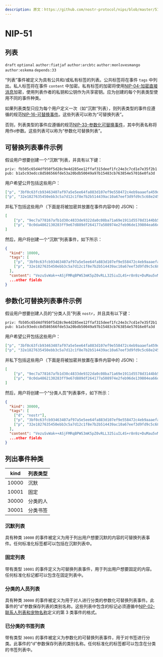 ```yaml
---
description: 原文：https://github.com/nostr-protocol/nips/blob/master/51.md
---
```


NIP-51
======

列表
-------------------------

 `draft` `optional` `author:fiatjaf` `author:arcbtc` `author:monlovesmango` `author:eskema` `depends:33`

“列表”事件被定义为具有公共和/或私有标签的列表。公共标签将在事件 `tags` 中列出。私人标签将在事件 `content` 中加密。私有标签的加密将使用[NIP-04-加密直接消息](nip04.md)加密，使用列表作者的私钥和公钥作为共享密钥。应为创建的每个列表类型使用不同的事件种类。

如果列表类型只应为每个用户定义一次（如“沉默”列表），则列表类型的事件应遵循的规范[NIP-16-可替换事件](nip16.md)。这些列表可以称为“可替换列表”。

否则，列表类型的事件应遵循的规范[NIP-33-参数化可替换事件](nip33.md)，其中列表名称将用作`d`参数。这些列表可以称为“参数化可替换列表”。

## 可替换列表事件示例

假设用户想要创建一个“沉默”列表，并具有以下键：
```
priv: fb505c65d4df950f5d28c9e4d285ee12ffaf315deef1fc24e3c7cd1e7e35f2b1
pub: b1a5c93edcc8d586566fde53a20bdb50049a97b15483cb763854e57016e0fa3d
```
用户希望公开包括这些用户：

```json
["p", "3bf0c63fcb93463407af97a5e5ee64fa883d107ef9e558472c4eb9aaaefa459d"],
["p", "32e1827635450ebb3c5a7d12c1f8e7b2b514439ac10a67eef3d9fd9c5c68e245"]
```
并私下包括这些用户（下面是将被加密并放置在事件内容中的 JSON）：

```json
[
    ["p", "9ec7a778167afb1d30c4833de9322da0c08ba71a69e1911d5578d3144bb56437"],
    ["p", "8c0da4862130283ff9e67d889df264177a508974e2feb96de139804ea66d6168"]
]
```

然后，用户将创建一个“沉默”列表事件，如下所示：

```json
{
  "kind": 10000,
  "tags": [
    ["p", "3bf0c63fcb93463407af97a5e5ee64fa883d107ef9e558472c4eb9aaaefa459d"],
    ["p", "32e1827635450ebb3c5a7d12c1f8e7b2b514439ac10a67eef3d9fd9c5c68e245"],
  ],
  "content": "VezuSvWak++ASjFMRqBPWS3mK5pZ0vRLL325iuIL4S+r8n9z+DuMau5vMElz1tGC/UqCDmbzE2kwplafaFo/FnIZMdEj4pdxgptyBV1ifZpH3TEF6OMjEtqbYRRqnxgIXsuOSXaerWgpi0pm+raHQPseoELQI/SZ1cvtFqEUCXdXpa5AYaSd+quEuthAEw7V1jP+5TDRCEC8jiLosBVhCtaPpLcrm8HydMYJ2XB6Ixs=?iv=/rtV49RFm0XyFEwG62Eo9A==",
  ...other fields
}
```


## 参数化可替换列表事件示例

假设用户想要创建人员的“分类人员”列表 `nostr`，并且具有以下键：
```
priv: fb505c65d4df950f5d28c9e4d285ee12ffaf315deef1fc24e3c7cd1e7e35f2b1
pub: b1a5c93edcc8d586566fde53a20bdb50049a97b15483cb763854e57016e0fa3d
```
用户希望公开包括这些用户：

```json
["p", "3bf0c63fcb93463407af97a5e5ee64fa883d107ef9e558472c4eb9aaaefa459d"],
["p", "32e1827635450ebb3c5a7d12c1f8e7b2b514439ac10a67eef3d9fd9c5c68e245"]
```
并私下包括这些用户（下面是将被加密并放置在事件内容中的 JSON）：

```json
[
    ["p", "9ec7a778167afb1d30c4833de9322da0c08ba71a69e1911d5578d3144bb56437"],
    ["p", "8c0da4862130283ff9e67d889df264177a508974e2feb96de139804ea66d6168"]
]
```

然后，用户将创建一个“分类人员”列表事件，如下所示：

```json
{
  "kind": 30000,
  "tags": [
    ["d", "nostr"],
    ["p", "3bf0c63fcb93463407af97a5e5ee64fa883d107ef9e558472c4eb9aaaefa459d"],
    ["p", "32e1827635450ebb3c5a7d12c1f8e7b2b514439ac10a67eef3d9fd9c5c68e245"],
  ],
  "content": "VezuSvWak++ASjFMRqBPWS3mK5pZ0vRLL325iuIL4S+r8n9z+DuMau5vMElz1tGC/UqCDmbzE2kwplafaFo/FnIZMdEj4pdxgptyBV1ifZpH3TEF6OMjEtqbYRRqnxgIXsuOSXaerWgpi0pm+raHQPseoELQI/SZ1cvtFqEUCXdXpa5AYaSd+quEuthAEw7V1jP+5TDRCEC8jiLosBVhCtaPpLcrm8HydMYJ2XB6Ixs=?iv=/rtV49RFm0XyFEwG62Eo9A==",
  ...other fields
}
```

## 列出事件种类

| kind   |列表类型      |
| ------ | ------------ |
| 10000  |沉默          |
| 10001  |固定          |
| 30000  |分类的人      |
| 30001  |分类书签      |

### 沉默列表

具有种类 `10000` 的事件被定义为用于列出用户想要沉默的内容的可替换列表事件。任何标准化标签都可以包括在沉默列表中。

### 固定列表

带有类型 `10001` 的事件定义为可替换列表事件，用于列出用户想要固定的内容。任何标准化标记都可以包含在固定列表中。

### 分类的人员列表

具有种类 `30000` 的事件被定义为用于对人进行分类的参数化可替换列表事件。此事件的“d”参数保存列表的类别名称。这些列表中包含的标记必须遵循中[NIP-02-联系人列表和宠物名称](nip02.md)定义的第 3 类事件的格式。

### 已分类的书签列表

带有类型 `30001` 的事件被定义为参数化的可替换列表事件，用于对书签进行分类。此事件的“d”参数保存列表的类别名称。任何标准化的标签都可以包含在分类的书签列表中。
